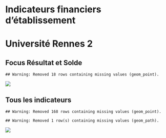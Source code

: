 Indicateurs financiers d’établissement
================

# Université Rennes 2

## Focus Résultat et Solde

    ## Warning: Removed 18 rows containing missing values (geom_point).

![](/home/julien/repo/cpesr/RFC/Finances/Etablissements/université_rennes_2_files/figure-gfm/etab.focus-1.png)<!-- -->

## Tous les indicateurs

    ## Warning: Removed 168 rows containing missing values (geom_point).

    ## Warning: Removed 1 row(s) containing missing values (geom_path).

![](/home/julien/repo/cpesr/RFC/Finances/Etablissements/université_rennes_2_files/figure-gfm/etab-1.png)<!-- -->
